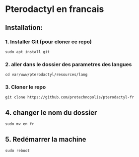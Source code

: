# Pterodactyl en francais

## Installation:

### 1. Installer Git (pour cloner ce repo)
```sudo apt install git```

### 2. aller dans le dossier des parametres des langues
```cd var/www/pterodactyl/resources/lang```

### 3. Cloner le repo
```git clone https://github.com/protechnopolis/pterodactyl-fr```

## 4. changer le nom du dossier
```sudo mv en fr```

## 5. Redémarrer la machine 
```sudo reboot```

